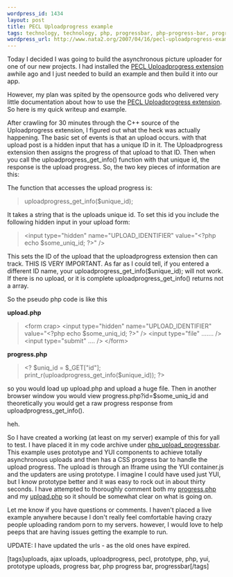 ```yaml
--- 
wordpress_id: 1434
layout: post
title: PECL Uploadprogress example
tags: technology, technology, php, progressbar, php-progress-bar, progress-bar, prototype-uploads, yui, prototype, pecl, uploadprogress, ajax-uploads, uploads
wordpress_url: http://www.nata2.org/2007/04/16/pecl-uploadprogress-example/
---
```

Today I decided I was going to build the asynchronous picture uploader for one of our new projects. I had installed the <a href="http://pecl.php.net/package/uploadprogress">PECL Uploadprogress extension</a> awhile ago and I just needed to build an example and then build it into our app.

However, my plan was spited by the opensource gods who delivered very little documentation about how to use the <a href="http://pecl.php.net/package/uploadprogress">PECL Uploadprogress extension</a>. So here is my quick writeup and example.

After crawling for 30 minutes through the C++ source of the Uploadprogress extension, I figured out what the heck was actually happening. The basic set of events is that an upload occurs. with that upload post is a hidden input that has a unique ID in it. The Uploadprogress extension then assigns the progress of that upload to that ID. Then when you call the uploadprogress_get_info() function with that unique id, the response is the upload progress.  So, the two key pieces of information are this:

The function that accesses the upload progress is:
<blockquote>uploadprogress_get_info($unique_id);</blockquote>
It takes a string that is the uploads unique id. To set this id you include the following hidden input in your upload form:
<blockquote>&lt;input type="hidden" name="UPLOAD_IDENTIFIER" value="&lt;?php echo $some_uniq_id; ?&gt;" /&gt;</blockquote>
This sets the ID of the upload that the uploadprogress extension then can track. THIS IS VERY IMPORTANT. As far as I could tell, if you entered a different ID name, your uploadprogress_get_info($unique_id); will not work. If there is no upload, or it is complete uploadprogress_get_info() returns not a array.

So the pseudo php code is like this

<strong>upload.php</strong>
<blockquote>&lt;form crap&gt;
&lt;input type="hidden" name="UPLOAD_IDENTIFIER" value="&lt;?php echo $some_uniq_id; ?&gt;" /&gt;
&lt;input type="file" ....... /&gt;
&lt;input type="submit" .... /&gt;
&lt;/form&gt;</blockquote>
<strong>progress.php</strong>
<blockquote>&lt;?
$uniq_id = $_GET["id"];
print_r(uploadprogress_get_info($unique_id));
?&gt;</blockquote>
so you would load up upload.php and upload a huge file. Then in another browser window you would view progress.php?id=$some_uniq_id and theoretically you would get a raw progress response from uploadprogress_get_info().

heh.

So I have created a working (at least on my server) example of this for yall to test. I have placed it in my code archive under <a href="http://stuff.harperreed.org/?path=code%2Fphp_upload_progressbar">php_upload_progressbar</a>. This example uses prototype and YUI components to achieve totally asynchronous uploads and then has a CSS progress bar to handle the upload progress. The upload is through an Iframe using the YUI container.js and the updaters are using prototype. I imagine I could have used just YUI, but I know prototype better and it was easy to rock out in about thirty seconds. I have attempted to thoroughly comment both my <a href="http://stuff.harperreed.org/?path=code%2Fphp_upload_progressbar&amp;text=progress.php">progress.php</a> and my <a href="http://stuff.harperreed.org/?path=code%2Fphp_upload_progressbar&amp;text=upload.php">upload.php</a> so it should be somewhat clear on what is going on.

Let me know if you have questions or comments. I haven't placed a live example anywhere because I don't really feel comfortable having crazy people uploading random porn to my servers. however, I would love to help peeps that are having issues getting the example to run.

UPDATE: I have updated the urls - as the old ones have expired.
<p id="0767317B-992E-4b12-91E0-4F059A8CECA8:ccac64de-bd50-4ea3-8cd2-461a77951d8c" class="wlWriterSmartContent" style="margin: 0px; padding: 0px; display: inline">[tags]uploads, ajax uploads, uploadprogress, pecl, prototype, php, yui, prototype uploads, progress bar, php progress bar, progressbar[/tags]</p>
<p class="wlWriterSmartContent" style="margin: 0px; padding: 0px; display: inline"></p>
